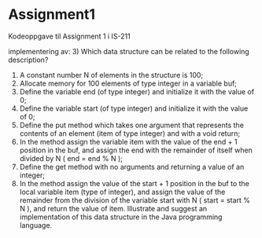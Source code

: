 # Assignment1
Kodeoppgave til Assignment 1 i IS-211

implementering av:
3) Which data structure can be related to the following description? 

1. A constant number N of elements in the structure is 100;
2. Allocate memory for 100 elements of type integer in a variable buf;
3. Define the variable end (of type integer) and initialize it with the value of 0;
4. Define the variable start (of type integer) and initialize it with the value of 0;
5. Define the put method which takes one argument that represents the contents of an element (item of type integer) and with a void return;
6. In the method assign the variable item with the value of the end + 1 position in the buf, and assign the end with the remainder of itself when divided by N ( end = end % N );
7. Define the get method with no arguments and returning a value of an integer;
8. In the method assign the value of the start + 1 position in the buf to the local variable item (type of integer), and assign the value of the remainder from the division of the variable start with N ( start = start % N ), and return the value of item.
Illustrate and suggest an implementation of this data structure in the Java programming language.
